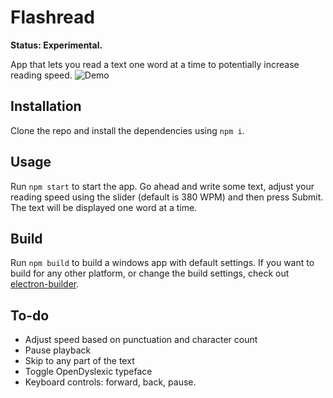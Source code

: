 Flashread
===============
**Status: Experimental.**

App that lets you read a text one word at a time to potentially increase reading speed.
![Demo](https://media.giphy.com/media/gIlRePkz3wEGLTmffB/source.gif)

## Installation
Clone the repo and install the dependencies using `npm i`.

## Usage
Run `npm start` to start the app. Go ahead and write some text, adjust your reading speed using the slider (default is 380 WPM) and then press Submit. The text will be displayed one word at a time.

## Build
Run `npm build` to build a windows app with default settings. If you want to build for any other platform, or change the build settings, check out [electron-builder](https://www.electron.build/).

## To-do
- Adjust speed based on punctuation and character count
- Pause playback
- Skip to any part of the text
- Toggle OpenDyslexic typeface
- Keyboard controls: forward, back, pause.
